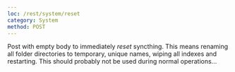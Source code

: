 ```yaml
---
loc: /rest/system/reset
category: System
method: POST
---
```


Post with empty body to immediately *reset* syncthing. This means renaming all folder directories to temporary, unique names, wiping all indexes and restarting. This should probably not be used during normal operations...

